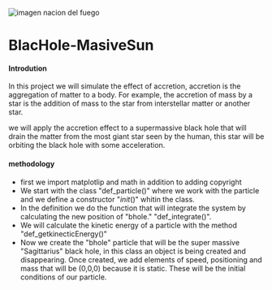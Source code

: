 ![imagen nacion del fuego](https://es.wikipedia.org/wiki/Naci%C3%B3n_del_Fuego#/media/Archivo:EmblemaFuegoControl.png) 
# BlacHole-MasiveSun 
#### Introdution
In this project we will simulate the effect of accretion, accretion is the aggregation of matter to a body. For example, the accretion of mass by a star is the addition of mass to the star from interstellar matter or another star.


we will apply the accretion effect to a supermassive black hole that will drain the matter from the most giant star seen by the human, this star will be orbiting the black hole with some acceleration.

#### methodology

- first we import matplotlip and math in addition to adding copyright
- We start with the class "def_particle()" where we work with the particle and we define a constructor "_init_()" whitin the class.
- In the definition we do the function that will integrate the system by calculating the new position of "bhole." "def_integrate()".
- We will calculate the kinetic energy of a particle with the method "def_getkinecticEnergy()"
- Now we create the "bhole" particle that will be the super massive "Sagittarius" black hole, in this class an object is being created and disappearing. Once created, we add elements of speed, positioning and mass that will be (0,0,0) because it is static. These will be the initial conditions of our particle.

